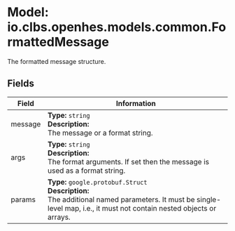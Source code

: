 # Model: io.clbs.openhes.models.common.FormattedMessage

The formatted message structure.

## Fields

| Field | Information |
| --- | --- |
| message | <b>Type:</b> `string`<br><b>Description:</b><br>The message or a format string. |
| args | <b>Type:</b> `string`<br><b>Description:</b><br>The format arguments. If set then the message is used as a format string. |
| params | <b>Type:</b> `google.protobuf.Struct`<br><b>Description:</b><br>The additional named parameters. It must be single-level map, i.e., it must not contain nested objects or arrays. |

